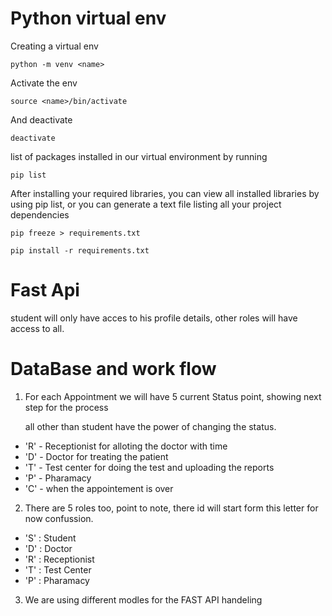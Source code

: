 # Python virtual env

Creating a virtual env

```
python -m venv <name>
```

Activate the env

```
source <name>/bin/activate
```

And deactivate

```
deactivate
```

list of packages installed in our virtual environment by running

```
pip list
```

After installing your required libraries, you can view all installed libraries by using pip list, or you can generate a text file listing all your project dependencies

```
pip freeze > requirements.txt
```

```
pip install -r requirements.txt
```

# Fast Api

student will only have acces to his profile details, other roles will have access to all.

# DataBase and work flow

1. For each Appointment we will have 5 current Status point, showing next step for the process

   all other than student have the power of changing the status.

- 'R' - Receptionist for alloting the doctor with time
- 'D' - Doctor for treating the patient
- 'T' - Test center for doing the test and uploading the reports
- 'P' - Pharamacy
- 'C' - when the appointement is over

2. There are 5 roles too, point to note, there id will start form this letter for now confussion.

- 'S' : Student
- 'D' : Doctor
- 'R' : Receptionist
- 'T' : Test Center
- 'P' : Pharamacy

3. We are using different modles for the FAST API handeling

